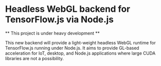 # Headless WebGL backend for TensorFlow.js via Node.js

** This project is under heavy development **

This new backend will provide a light-weight headless WebGL runtime for TensorFlow.js running under Node.js. It aims to provide GL-based acceleration for IoT, desktop, and Node.js applications where large CUDA libraries are not a possibility.
